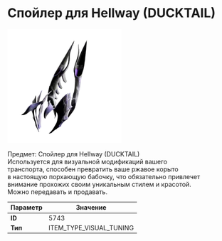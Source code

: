 # Спойлер для Hellway (DUCKTAIL)

![Item Image](../img/5743.webp?raw=true)

Предмет: Спойлер для Hellway (DUCKTAIL)<br>Используется для визуальной модификаций вашего<br>транспорта, способен превратить ваше ржавое корыто<br>в настоящую порхающую бабочку, что обязательно привлечет<br>внимание прохожих своим уникальным стилем и красотой.<br>Можно передавать и продавать.


| Параметр | Значение |
|----------|----------|
| **ID** | 5743 |
| **Тип** | ITEM_TYPE_VISUAL_TUNING |

